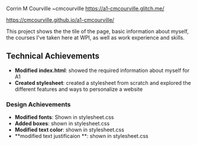 Corrin M Courville ~cmcourville
https://a1-cmcourville.glitch.me/

https://cmcourville.github.io/a1-cmcourville/


This project shows the the tile of the page, basic information about myself, the courses I've taken here at WPI, as well as work experience and skills. 

## Technical Achievements
- **Modified index.html**: showed the required information about myself for A1
- **Created stylesheet**: created a stylesheet from scratch and explored the different features and ways to personalize a website
### Design Achievements
- **Modified fonts**: Shown in stylesheet.css
- **Added boxes**: shown in stylesheet.css
- **Modified text color**: shown in stylesheet.css
- **modified text justificaion **: shown in stylesheet.css



